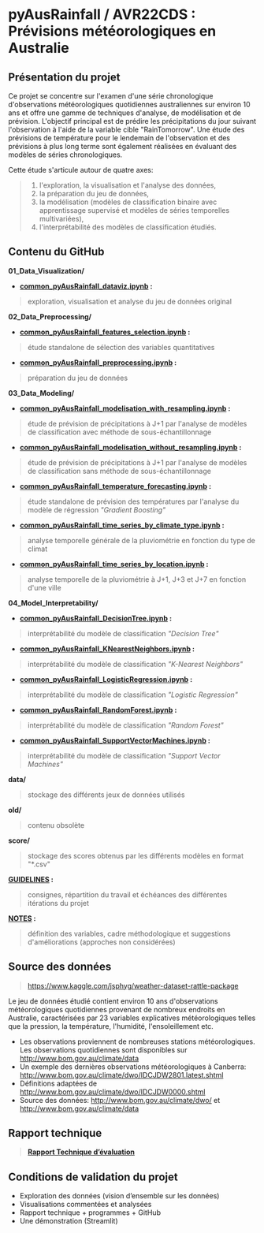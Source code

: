 # pyAusRainfall / AVR22CDS : Prévisions météorologiques en Australie

## Présentation du projet
Ce projet se concentre sur l'examen d'une série chronologique d'observations météorologiques quotidiennes australiennes sur environ 10 ans et offre une gamme de techniques d'analyse, de modélisation et de prévision. L'objectif principal est de prédire les précipitations du jour suivant l'observation à l'aide de la variable cible "RainTomorrow". Une étude des prévisions de température pour le lendemain de l'observation et des prévisions à plus long terme sont également réalisées en évaluant des modèles de séries chronologiques.

Cette étude s'articule autour de quatre axes:
>1. l'exploration, la visualisation et l'analyse des données,
>1. la préparation du jeu de données,
>1. la modélisation (modèles de classification binaire avec apprentissage supervisé et modèles de séries temporelles multivariées),
>1. l'interprétabilité des modèles de classification étudiés.

## Contenu du GitHub
**01_Data_Visualization/**
- **[common_pyAusRainfall_dataviz.ipynb](https://github.com/DataScientest-Studio/pyAusRainfall/blob/main/01_Data_Visualization/common_pyAusRainfall_dataviz.ipynb) :** 
> exploration, visualisation et analyse du jeu de données original

**02_Data_Preprocessing/**
- **[common_pyAusRainfall_features_selection.ipynb](https://github.com/DataScientest-Studio/pyAusRainfall/blob/main/02_Data_Preprocessing/common_pyAusRainfall_features_selection.ipynb) :** 
> étude standalone de sélection des variables quantitatives
- **[common_pyAusRainfall_preprocessing.ipynb](https://github.com/DataScientest-Studio/pyAusRainfall/blob/main/02_Data_Preprocessing/common_pyAusRainfall_preprocessing.ipynb) :** 
> préparation du jeu de données

**03_Data_Modeling/**
- **[common_pyAusRainfall_modelisation_with_resampling.ipynb](https://github.com/DataScientest-Studio/pyAusRainfall/blob/main/03_Data_Modeling/common_pyAusRainfall_modelisation_with_resampling.ipynb) :**
> étude de prévision de précipitations à J+1 par l'analyse de modèles de classification avec méthode de sous-échantillonnage
- **[common_pyAusRainfall_modelisation_without_resampling.ipynb](https://github.com/DataScientest-Studio/pyAusRainfall/blob/main/03_Data_Modeling/common_pyAusRainfall_modelisation_without_resampling.ipynb) :** 
> étude de prévision de précipitations à J+1 par l'analyse de modèles de classification sans méthode de sous-échantillonnage
- **[common_pyAusRainfall_temperature_forecasting.ipynb](https://github.com/DataScientest-Studio/pyAusRainfall/blob/main/03_Data_Modeling/common_pyAusRainfall_temperature_forecasting.ipynb) :** 
> étude standalone de prévision des températures par l'analyse du modèle de régression *"Gradient Boosting"*
- **[common_pyAusRainfall_time_series_by_climate_type.ipynb](https://github.com/DataScientest-Studio/pyAusRainfall/blob/main/03_Data_Modeling/common_pyAusRainfall_time_series_by_climate_type.ipynb) :** 
> analyse temporelle générale de la pluviométrie en fonction du type de climat
- **[common_pyAusRainfall_time_series_by_location.ipynb](https://github.com/DataScientest-Studio/pyAusRainfall/blob/main/03_Data_Modeling/common_pyAusRainfall_time_series_by_location.ipynb) :** 
> analyse temporelle de la pluviométrie à J+1, J+3 et J+7 en fonction d'une ville

**04_Model_Interpretability/**
- **[common_pyAusRainfall_DecisionTree.ipynb](https://github.com/DataScientest-Studio/pyAusRainfall/blob/main/04_Model_Interpretability/common_pyAusRainfall_DecisionTree.ipynb) :**
> interprétabilité du modèle de classification *"Decision Tree"*
- **[common_pyAusRainfall_KNearestNeighbors.ipynb](https://github.com/DataScientest-Studio/pyAusRainfall/blob/main/04_Model_Interpretability/common_pyAusRainfall_KNearestNeighbors.ipynb) :**
> interprétabilité du modèle de classification *"K-Nearest Neighbors"*
- **[common_pyAusRainfall_LogisticRegression.ipynb](https://github.com/DataScientest-Studio/pyAusRainfall/blob/main/04_Model_Interpretability/common_pyAusRainfall_LogisticRegression.ipynb) :**
> interprétabilité du modèle de classification *"Logistic Regression"*
- **[common_pyAusRainfall_RandomForest.ipynb](https://github.com/DataScientest-Studio/pyAusRainfall/blob/main/04_Model_Interpretability/common_pyAusRainfall_RandomForest.ipynb) :**
> interprétabilité du modèle de classification *"Random Forest"*
- **[common_pyAusRainfall_SupportVectorMachines.ipynb](https://github.com/DataScientest-Studio/pyAusRainfall/blob/main/04_Model_Interpretability/common_pyAusRainfall_SupportVectorMachines.ipynb) :**
> interprétabilité du modèle de classification *"Support Vector Machines"*
    
**data/**
> stockage des différents jeux de données utilisés

**old/**
> contenu obsolète

**score/**
> stockage des scores obtenus par les différents modèles en format "*.csv"
    
**[GUIDELINES](https://github.com/DataScientest-Studio/pyAusRainfall/blob/main/GUIDELINES.md) :**
> consignes, répartition du travail et échéances des différentes itérations du projet
    
**[NOTES](https://github.com/DataScientest-Studio/pyAusRainfall/blob/main/NOTES.md) :**
> définition des variables, cadre méthodologique et suggestions d'améliorations (approches non considérées) 
    
## Source des données
> https://www.kaggle.com/jsphyg/weather-dataset-rattle-package

Le jeu de données étudié contient environ 10 ans d'observations météorologiques quotidiennes provenant de nombreux endroits en Australie, caractérisées par 23 variables explicatives météorologiques telles que la pression, la température, l'humidité, l'ensoleillement etc.

- Les observations proviennent de nombreuses stations météorologiques. Les observations quotidiennes sont disponibles sur http://www.bom.gov.au/climate/data
- Un exemple des dernières observations météorologiques à Canberra: http://www.bom.gov.au/climate/dwo/IDCJDW2801.latest.shtml
- Définitions adaptées de http://www.bom.gov.au/climate/dwo/IDCJDW0000.shtml
- Source des données: http://www.bom.gov.au/climate/dwo/ et http://www.bom.gov.au/climate/data

## Rapport technique
> **[Rapport Technique d’évaluation](https://docs.google.com/document/d/1S6TrWBeBhRvBYoifv7e_KQCzcM46asP6mtodZ3nJNcE)**

## Conditions de validation du projet
- Exploration des données (vision d’ensemble sur les données)
- Visualisations commentées et analysées
- Rapport technique + programmes + GitHub
- Une démonstration (Streamlit)
